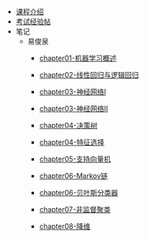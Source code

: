 - [课程介绍](docs/课内笔记/大三下/机器学习导论-选修/README.md)
- [考试经验帖](docs/课内笔记/大三下/机器学习导论-选修/考试经验帖.md)
- 笔记
  - 易俊泉
      - [chapter01-机器学习概述](docs/课内笔记/大三下/机器学习导论-选修/笔记/易俊泉/chapter01-机器学习概述.md)

      - [chapter02-线性回归与逻辑回归](docs/课内笔记/大三下/机器学习导论-选修/笔记/易俊泉/chapter02-线性回归与逻辑回归.md)

      - [chapter03-神经网络Ⅰ](docs/课内笔记/大三下/机器学习导论-选修/笔记/易俊泉/chapter03-神经网络Ⅰ.md)

      - [chapter03-神经网络Ⅱ](docs/课内笔记/大三下/机器学习导论-选修/笔记/易俊泉/chapter03-神经网络Ⅱ.md)

      - [chapter04-决策树](docs/课内笔记/大三下/机器学习导论-选修/笔记/易俊泉/chapter04-决策树.md)

      - [chapter04-特征选择](docs/课内笔记/大三下/机器学习导论-选修/笔记/易俊泉/chapter04-特征选择.md)

      - [chapter05-支持向量机](docs/课内笔记/大三下/机器学习导论-选修/笔记/易俊泉/chapter05-支持向量机.md)

      - [chapter06-Markov链](docs/课内笔记/大三下/机器学习导论-选修/笔记/易俊泉/chapter06-Markov链.md)

      - [chapter06-贝叶斯分类器](docs/课内笔记/大三下/机器学习导论-选修/笔记/易俊泉/chapter06-贝叶斯分类器.md)

      - [chapter07-非监督聚类](docs/课内笔记/大三下/机器学习导论-选修/笔记/易俊泉/chapter07-非监督聚类.md)

      - [chapter08-降维](docs/课内笔记/大三下/机器学习导论-选修/笔记/易俊泉/chapter08-降维.md)
